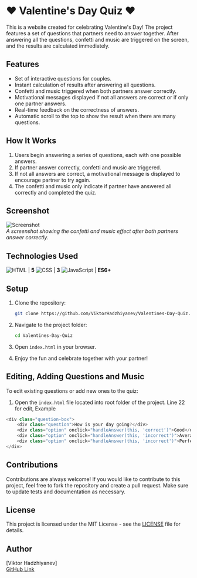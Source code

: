 # ❤️ Valentine's Day Quiz ❤️

This is a website created for celebrating Valentine's Day! The project features a set of questions that partners need to answer together. After answering all the questions, confetti and music are triggered on the screen, and the results are calculated immediately.

## Features

- Set of interactive questions for couples.
- Instant calculation of results after answering all questions.
- Confetti and music triggered when both partners answer correctly.
- Motivational messages displayed if not all answers are correct or if only one partner answers.
- Real-time feedback on the correctness of answers.
- Automatic scroll to the top to show the result when there are many questions.

## How It Works

1. Users begin answering a series of questions, each with one possible answers.
2. If partner answer correctly, confetti and music are triggered.
3. If not all answers are correct, a motivational message is displayed to encourage partner to try again.
4. The confetti and music only indicate if partner have answered all correctly and completed the quiz.

## Screenshot
![Screenshot](https://i.imgur.com/cDNkWcN.png)  
_A screenshot showing the confetti and music effect after both partners answer correctly._

## Technologies Used

![HTML](https://img.shields.io/badge/HTML5-E34F26?style=for-the-badge&logo=html5&logoColor=white) | **5** 
![CSS](https://img.shields.io/badge/CSS3-1572B6?style=for-the-badge&logo=css3&logoColor=white) | **3** 
![JavaScript](https://img.shields.io/badge/JavaScript-ES6+-yellow?style=for-the-badge&logo=javascript&logoColor=black) | **ES6+** 

## Setup

1. Clone the repository:
    ```bash
    git clone https://github.com/ViktorHadzhiyanev/Valentines-Day-Quiz.git
    ```

2. Navigate to the project folder:
    ```bash
    cd Valentines-Day-Quiz
    ```

3. Open `index.html` in your browser.

4. Enjoy the fun and celebrate together with your partner!

## Editing, Adding Questions and Music

To edit existing questions or add new ones to the quiz:

1. Open the `index.html` file located into root folder of the project.
Line 22 for edit, Example
```javascript 
<div class="question-box">
    <div class="question">How is your day going?</div>
    <div class="option" onclick="handleAnswer(this, 'correct')">Good</div>
    <div class="option" onclick="handleAnswer(this, 'incorrect')">Average</div>
    <div class="option" onclick="handleAnswer(this, 'incorrect')">Perfect</div>
</div>
```

## Contributions

Contributions are always welcome! If you would like to contribute to this project, feel free to fork the repository and create a pull request. Make sure to update tests and documentation as necessary.

## License

This project is licensed under the MIT License - see the [LICENSE](LICENSE) file for details.

## Author

[Viktor Hadzhiyanev]  
[GitHub Link](https://github.com/ViktorHadzhiyanev)
